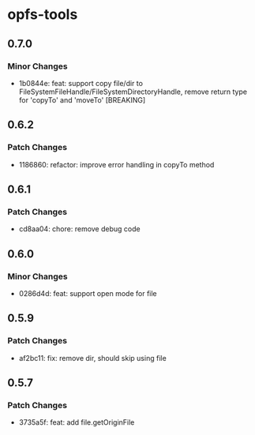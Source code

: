 # opfs-tools

## 0.7.0

### Minor Changes

- 1b0844e: feat: support copy file/dir to FileSystemFileHandle/FileSystemDirectoryHandle, remove return type for 'copyTo' and 'moveTo' [BREAKING]

## 0.6.2

### Patch Changes

- 1186860: refactor: improve error handling in copyTo method

## 0.6.1

### Patch Changes

- cd8aa04: chore: remove debug code

## 0.6.0

### Minor Changes

- 0286d4d: feat: support open mode for file

## 0.5.9

### Patch Changes

- af2bc11: fix: remove dir, should skip using file

## 0.5.7

### Patch Changes

- 3735a5f: feat: add file.getOriginFile
